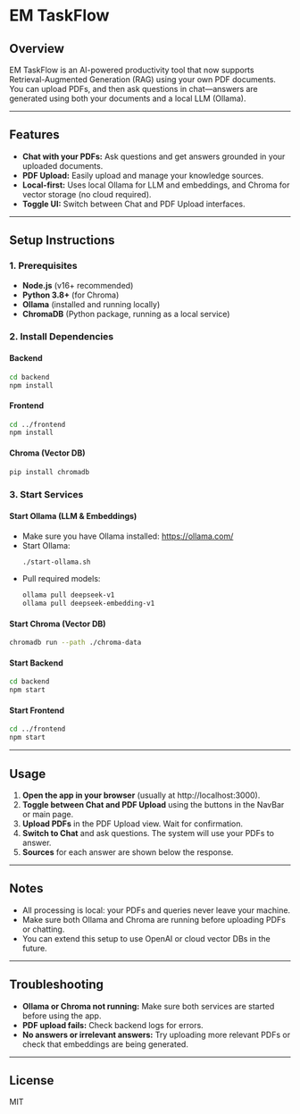 # EM TaskFlow

## Overview
EM TaskFlow is an AI-powered productivity tool that now supports Retrieval-Augmented Generation (RAG) using your own PDF documents. You can upload PDFs, and then ask questions in chat—answers are generated using both your documents and a local LLM (Ollama).

---

## Features
- **Chat with your PDFs:** Ask questions and get answers grounded in your uploaded documents.
- **PDF Upload:** Easily upload and manage your knowledge sources.
- **Local-first:** Uses local Ollama for LLM and embeddings, and Chroma for vector storage (no cloud required).
- **Toggle UI:** Switch between Chat and PDF Upload interfaces.

---

## Setup Instructions

### 1. Prerequisites
- **Node.js** (v16+ recommended)
- **Python 3.8+** (for Chroma)
- **Ollama** (installed and running locally)
- **ChromaDB** (Python package, running as a local service)

### 2. Install Dependencies

#### Backend
```sh
cd backend
npm install
```

#### Frontend
```sh
cd ../frontend
npm install
```

#### Chroma (Vector DB)
```sh
pip install chromadb
```

### 3. Start Services

#### Start Ollama (LLM & Embeddings)
- Make sure you have Ollama installed: https://ollama.com/
- Start Ollama:
  ```sh
  ./start-ollama.sh
  ```
- Pull required models:
  ```sh
  ollama pull deepseek-v1
  ollama pull deepseek-embedding-v1
  ```

#### Start Chroma (Vector DB)
```sh
chromadb run --path ./chroma-data
```

#### Start Backend
```sh
cd backend
npm start
```

#### Start Frontend
```sh
cd ../frontend
npm start
```

---

## Usage

1. **Open the app in your browser** (usually at http://localhost:3000).
2. **Toggle between Chat and PDF Upload** using the buttons in the NavBar or main page.
3. **Upload PDFs** in the PDF Upload view. Wait for confirmation.
4. **Switch to Chat** and ask questions. The system will use your PDFs to answer.
5. **Sources** for each answer are shown below the response.

---

## Notes
- All processing is local: your PDFs and queries never leave your machine.
- Make sure both Ollama and Chroma are running before uploading PDFs or chatting.
- You can extend this setup to use OpenAI or cloud vector DBs in the future.

---

## Troubleshooting
- **Ollama or Chroma not running:** Make sure both services are started before using the app.
- **PDF upload fails:** Check backend logs for errors.
- **No answers or irrelevant answers:** Try uploading more relevant PDFs or check that embeddings are being generated.

---

## License
MIT
